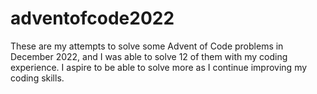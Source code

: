 # adventofcode2022
These are my attempts to solve some Advent of Code problems in December 2022, and I was able to solve 12 of them with my coding experience. I aspire to be able to solve more as I continue improving my coding skills.
